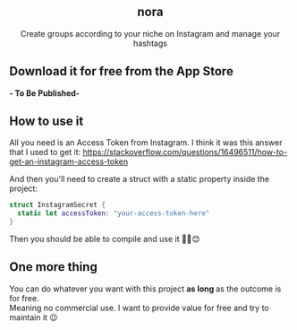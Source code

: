 <h2 align="center">
  nora
</h2>
<p align="center">
  Create groups according to your niche on Instagram and manage your hashtags
</p>

## Download it for free from the App Store
<b> - To Be Published- </b>


## How to use it
All you need is an Access Token from Instagram. I think it was this answer that I used to get it:
https://stackoverflow.com/questions/16496511/how-to-get-an-instagram-access-token

And then you'll need to create a struct with a static property inside the project:
```swift
struct InstagramSecret {
  static let accessToken: "your-access-token-here"
}
```

Then you should be able to compile and use it ✌🏻😊

## One more thing
You can do whatever you want with this project <b> as long </b> as the outcome is for free. <br />
Meaning no commercial use. I want to provide value for free and try to maintain it 😉

